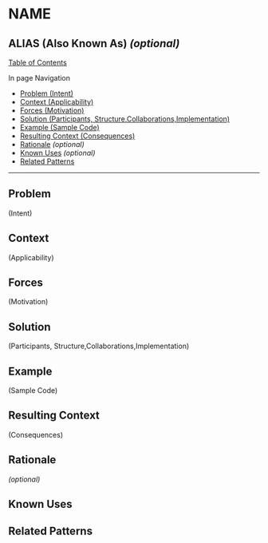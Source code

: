 # NAME

## ALIAS (Also Known As) *(optional)*

[Table of Contents](/README.md)

In page Navigation

* [Problem (Intent)](#problem)
* [Context (Applicability)](#context)
* [Forces (Motivation)](#forces)
* [Solution (Participants, Structure,Collaborations,Implementation)](#solution)
* [Example (Sample Code)](#example)
* [Resulting Context (Consequences)](#resulting-context)
* [Rationale](#rationale) *(optional)*
* [Known Uses](#known-uses) *(optional)*
* [Related Patterns](#related-patterns)

---

## Problem
(Intent)

## Context
(Applicability)

## Forces
(Motivation)

## Solution
(Participants, Structure,Collaborations,Implementation)

## Example
(Sample Code)

## Resulting Context
(Consequences)

## Rationale
*(optional)*

## Known Uses

## Related Patterns
